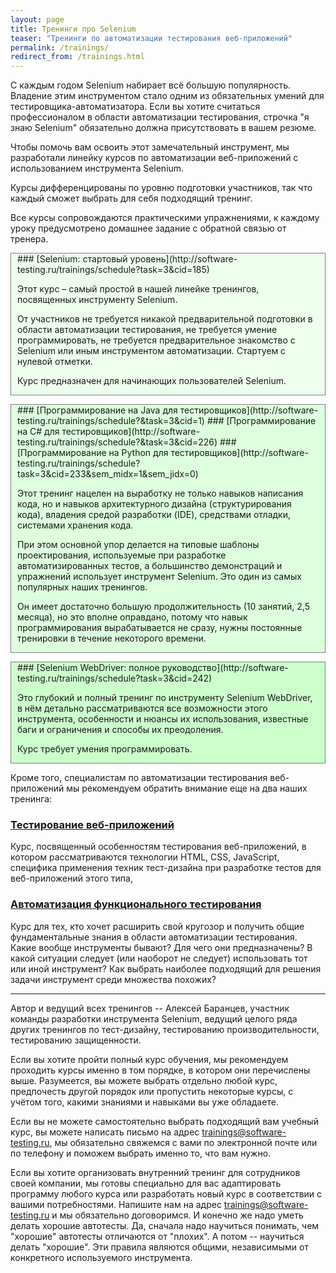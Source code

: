```yaml
---
layout: page
title: Тренинги про Selenium
teaser: "Тренинги по автоматизации тестирования веб-приложений"
permalink: /trainings/
redirect_from: /trainings.html
---
```

<style>
  div.training { border: 1px solid grey; padding: 0 10px; margin-bottom: 1em; }
</style>
С каждым годом Selenium набирает всё большую популярность. Владение этим инструментом стало одним из обязательных умений для тестировщика-автоматизатора. Если вы хотите считаться профессионалом в области автоматизации тестирования, строчка "я знаю Selenium" обязательно должна присутствовать в вашем резюме.

Чтобы помочь вам освоить этот замечательный инструмент, мы разработали линейку курсов по автоматизации веб-приложений с использованием инструмента Selenium.

Курсы дифференцированы по уровню подготовки участников, так что каждый сможет выбрать для себя подходящий тренинг.

Все курсы сопровождаются практическими упражнениями, к каждому уроку предусмотрено домашнее задание с обратной связью от тренера.

<div class="training" style="background-color: #eeffee;" markdown="1">
### [Selenium: стартовый уровень](http://software-testing.ru/trainings/schedule?task=3&cid=185)

Этот курс – самый простой в нашей линейке тренингов, посвященных инструменту Selenium.

От участников не требуется никакой предварительной подготовки в области автоматизации тестирования, не требуется умение программировать, не требуется предварительное знакомство с Selenium или иным инструментом автоматизации. Стартуем с нулевой отметки.

Курс предназначен для начинающих пользователей Selenium.
</div>

<div class="training" style="background-color: #ddffdd;" markdown="1">
### [Программирование на Java для тестировщиков](http://software-testing.ru/trainings/schedule?&task=3&cid=1)
### [Программирование на С# для тестировщиков](http://software-testing.ru/trainings/schedule?&task=3&cid=226)
### [Программирование на Python для тестировщиков](http://software-testing.ru/trainings/schedule?task=3&cid=233&sem_midx=1&sem_jidx=0)

Этот тренинг нацелен на выработку не только навыков написания кода, но и навыков архитектурного дизайна (структурирования кода), владения средой разработки (IDE), средствами отладки, системами хранения кода.

При этом основной упор делается на типовые шаблоны проектирования, используемые при разработке автоматизированных тестов, а большинство демонстраций и упражнений использует инструмент Selenium. Это один из самых популярных наших тренингов.

Он имеет достаточно большую продолжительность (10 занятий, 2,5 месяца), но  это вполне оправдано, потому что навык программирования вырабатывается не сразу, нужны постоянные тренировки в течение некоторого времени.
</div>

<div class="training" style="background-color: #ccffcc;" markdown="1">
### [Selenium WebDriver: полное руководство](http://software-testing.ru/trainings/schedule?task=3&cid=242)

Это глубокий и полный тренинг по инструменту Selenium WebDriver, в нём детально рассматриваются все возможности этого инструмента, особенности и нюансы их использования, известные баги и ограничения и способы их преодоления.

Курс требует умения программировать.
</div>

Кроме того, специалистам по автоматизации тестирования веб-приложений мы рекомендуем обратить внимание еще на два наших тренинга:

### [Тестирование веб-приложений](http://software-testing.ru/trainings/schedule?task=3&cid=189)
Курс, посвященный особенностям тестирования веб-приложений, в котором рассматриваются технологии HTML, CSS, JavaScript, специфика применения техник тест-дизайна при разработке тестов для веб-приложений этого типа,

### [Автоматизация функционального тестирования](http://software-testing.ru/trainings/schedule?task=3&cid=234)
Курс для тех, кто хочет расширить свой кругозор и получить общие фундаментальные знания в области автоматизации тестирования.
Какие вообще инструменты бывают? Для чего они предназначены? В какой ситуации следует (или наоборот не следует) использовать тот или иной инструмент? Как выбрать наиболее подходящий для решения задачи инструмент среди множества похожих?

***

Автор и ведущий всех тренингов -- Алексей Баранцев, участник команды разработки инструмента Selenium, ведущий целого ряда других тренингов по тест-дизайну, тестированию производительности, тестированию защищенности.

Если вы хотите пройти полный курс обучения, мы рекомендуем проходить курсы именно в том порядке, в котором они перечислены выше. Разумеется, вы можете выбрать отдельно любой курс, предпочесть другой порядок или пропустить некоторые курсы, с учётом того, какими знаниями и навыками вы уже обладаете.

Если вы не можете самостоятельно выбрать подходящий вам учебный курс, вы можете написать письмо на адрес <trainings@software-testing.ru>, мы обязательно свяжемся с вами по электронной почте или по телефону и поможем выбрать именно то, что вам нужно.

Если вы хотите организовать внутренний тренинг для сотрудников своей компании, мы готовы специально для вас адаптировать программу любого курса или разработать новый курс в соответствии с вашими потребностями. Напишите нам на адрес <trainings@software-testing.ru> и мы обязательно договоримся.
И конечно же надо уметь делать хорошие автотесты. Да, сначала надо научиться понимать, чем "хорошие" автотесты отличаются от "плохих". А потом -- научиться делать "хорошие". Эти правила являются общими, независимыми от конкретного используемого инструмента.
